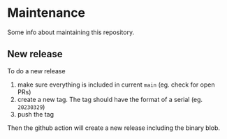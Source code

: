 # Maintenance

Some info about maintaining this repository.

## New release

To do a new release

1. make sure everything is included in current `main` (eg. check for open PRs)
1. create a new tag. The tag should have the format of a serial (eg. `20230329`)
1. push the tag

Then the github action will create a new release including the binary blob.
